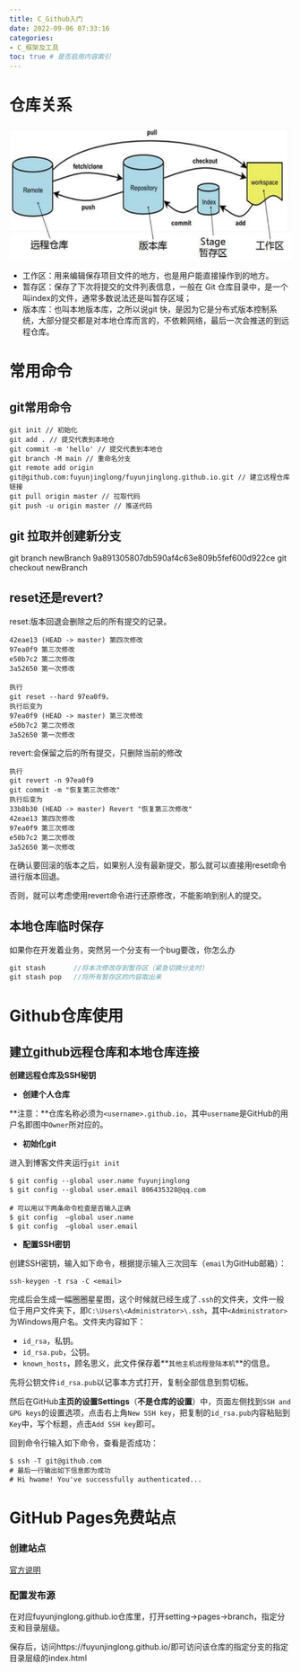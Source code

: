 ```yaml
---
title: C_Github入门
date: 2022-09-06 07:33:16
categories:
- C_框架及工具
toc: true # 是否启用内容索引
---
```


# 仓库关系

![image-20211107141510723](/img/image-20211107141510723.png)

- 工作区：用来编辑保存项目文件的地方，也是用户能直接操作到的地方。
- 暂存区：保存了下次将提交的文件列表信息，一般在 Git 仓库目录中，是一个叫index的文件，通常多数说法还是叫暂存区域；
- 版本库：也叫本地版本库，之所以说git 快，是因为它是分布式版本控制系统，大部分提交都是对本地仓库而言的，不依赖网络，最后一次会推送的到远程仓库。

# 常用命令

## git常用命令

```
git init // 初始化
git add . // 提交代表到本地仓
git commit -m 'hello' // 提交代表到本地仓
git branch -M main // 重命名分支
git remote add origin git@github.com:fuyunjinglong/fuyunjinglong.github.io.git // 建立远程仓库链接
git pull origin master // 拉取代码
git push -u origin master // 推送代码
```



## git 拉取并创建新分支

git branch newBranch 9a891305807db590af4c63e809b5fef600d922ce
git checkout newBranch

## reset还是revert?

reset:版本回退会删除之后的所有提交的记录。

```text
42eae13 (HEAD -> master) 第四次修改
97ea0f9 第三次修改
e50b7c2 第二次修改
3a52650 第一次修改

执行 
git reset --hard 97ea0f9，
执行后变为
97ea0f9 (HEAD -> master) 第三次修改
e50b7c2 第二次修改
3a52650 第一次修改
```

revert:会保留之后的所有提交，只删除当前的修改

```text
执行
git revert -n 97ea0f9
git commit -m "恢复第三次修改"
执行后变为
33b8b30 (HEAD -> master) Revert "恢复第三次修改"
42eae13 第四次修改
97ea0f9 第三次修改
e50b7c2 第二次修改
3a52650 第一次修改
```

在确认要回滚的版本之后，如果别人没有最新提交，那么就可以直接用reset命令进行版本回退。

否则，就可以考虑使用revert命令进行还原修改，不能影响到别人的提交。

## 本地仓库临时保存

如果你在开发着业务，突然另一个分支有一个bug要改，你怎么办

```cpp
git stash       //将本次修改存到暂存区（紧急切换分支时）
git stash pop   //将所有暂存区的内容取出来
```

# Github仓库使用

## 建立github远程仓库和本地仓库连接

**创建远程仓库及SSH秘钥**

- **创建个人仓库**

**注意：**仓库名称必须为`<username>.github.io`，其中`username`是GitHub的用户名即图中`Owner`所对应的。

- **初始化git**

进入到博客文件夹运行`git init`

```
$ git config --global user.name fuyunjinglong
$ git config --global user.email 806435328@qq.com

# 可以用以下两条命令检查是否输入正确
$ git config  –global user.name
$ git config  –global user.email
```

- **配置SSH密钥**

创建SSH密钥，输入如下命令，根据提示输入三次回车（`email`为GitHub邮箱）：

```
ssh-keygen -t rsa -C <email>
```

完成后会生成一幅圈圈星星图，这个时候就已经生成了`.ssh`的文件夹，文件一般位于用户文件夹下，即`C:\Users\<Administrator>\.ssh`，其中`<Administrator>`为Windows用户名。文件夹内容如下：

- `id_rsa`，私钥。
- `id_rsa.pub`，公钥。
- `known_hosts`，顾名思义，此文件保存着**`其他主机远程登陆本机`**的信息。

先将公钥文件`id_rsa.pub`以记事本方式打开，复制全部信息到剪切板。

然后在GitHub**主页的设置Settings**（**不是仓库的设置**）中，页面左侧找到`SSH and GPG keys`的设置选项，点击右上角`New SSH key`，把复制的`id_rsa.pub`内容粘贴到`Key`中，写个标题，点击`Add SSH key`即可。

回到命令行输入如下命令，查看是否成功：

```
$ ssh -T git@github.com
# 最后一行输出如下信息即为成功
# Hi hwame! You've successfully authenticated...
```

# GitHub Pages免费站点

### 创建站点

[官方说明](https://docs.github.com/cn/pages/getting-started-with-github-pages/creating-a-github-pages-site)

### 配置发布源

在对应fuyunjinglong.github.io仓库里，打开setting->pages->branch，指定分支和目录层级。

保存后，访问https://fuyunjinglong.github.io/即可访问该仓库的指定分支的指定目录层级的index.html